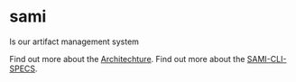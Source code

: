 # sami

Is our artifact management system

Find out more about the [Architechture](./docs/Architecture.md).
Find out more about the [SAMI-CLI-SPECS](./docs/sami-cli-specs.md).